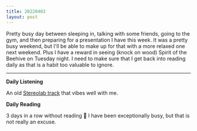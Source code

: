```yaml
---
title: 20220403
layout: post
---
```


Pretty busy day between sleeping in, talking with some friends, going to the gym, and then preparing for a presentation I have this week. It was a pretty busy weekend, but I'll be able to make up for that with a more relaxed one next weekend. Plus I have a reward in seeing (knock on wood) Spirit of the Beehive on Tuesday night. I need to make sure that I get back into reading daily as that is a habit too valuable to ignore.

---

**Daily Listening**

An old [Stereolab track](https://open.spotify.com/track/1M9eLwij1pqsX4DNjnW5y5?si=a5fa9e14a3da411a) that vibes well with me.

**Daily Reading**

3 days in a row without reading 😬 I have been exceptionally busy, but that is not really an excuse.